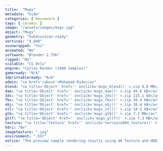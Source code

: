 ```yaml
---
title:  "Mugs"
metadate: "hide"
categories: [ Houseware ]
tags: [ ceramic ]
image: "/assets/images/mugs.jpg"
object: "Mugs"
geometry: "Subdivision-ready"
vertices: "4,040"
uvunwrapped: "Yes"
animated: "No"
software: "Blender 2.79b"
rigged: "No"
scalable: "CG Only"
engine: "Cycles Render (1080 Samples)"
gameready: "N/A"
3dprintableready: "N/A"
admin: "<a href='/about'>Mohamad Rido</a>"
blend: "<a title='Object' href='' onclick='mugs_blend()' >.zip 8.0 MB</a>"
dae: "<a title='Object' href='' onclick='mugs_dae()' >.zip 49.6 kB</a>"
3ds: "<a title='Object' href='' onclick='mugs_3ds()' >.zip 115.1 kB</a>"
fbx: "<a title='Object' href='' onclick='mugs_fbx()' >.zip 30.4 kB</a>"
obj: "<a title='Object' href='' onclick='mugs_obj()' >.zip 38.4 kB</a>"
stl: "<a title='Object' href='' onclick='mugs_stl()' >.zip 34.5 kB</a>"
glb: "<a title='Object' href='' onclick='mugs_glb()' >.zip 7.2 MB</a>"
gltf: "<a title='Object' href='' onclick='mugs_gltf()' >.zip 7.3 MB</a>"
texture: "<a title='Texture' href='' onclick='terrazzo004_texture()' >Terrazzo004</a>, <a title='Texture' href='' onclick='terrazzo007_texture()' >Terrazzo007</a>"
hdri: "No"
imagetexture: ".jpg"
environment: ".hdr"
notice: "The preview sample rendering results using 4K Texture and HDRI. But the .blend file format available for download uses 1K as the sample to reduce the file size when you download it."
---
```

